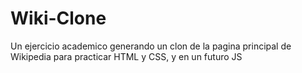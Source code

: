 # Wiki-Clone
Un ejercicio academico generando un clon de la pagina principal de Wikipedia para practicar HTML y CSS, y en un futuro JS
